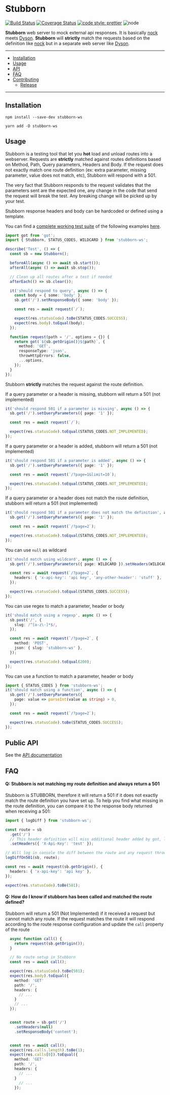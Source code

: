 # Stubborn

[![Build Status](https://travis-ci.org/ybonnefond/stubborn.svg?branch=master)](https://travis-ci.org/ybonnefond/stubborn) [![Coverage Status](https://coveralls.io/repos/github/ybonnefond/stubborn/badge.svg?branch=master)](https://coveralls.io/github/ybonnefond/stubborn?branch=master)
[![code style: prettier](https://img.shields.io/badge/code_style-prettier-ff69b4.svg?style=flat-square)](https://github.com/prettier/prettier)
![node](https://img.shields.io/node/v/stubborn-ws.svg)

**Stubborn** web server to mock external api responses. It is basically [nock](https://github.com/nock/nock) meets [Dyson](https://github.com/webpro/dyson). **Stubborn** will **strictly** match the requests based on the definition like [nock](https://github.com/nock/nock) but in a separate web server like [Dyson](https://github.com/webpro/dyson).

<hr />

- [Installation](#installation)
- [Usage](#usage)
- [API](#public-api)
- [FAQ](#faq)
- [Contributing](#contributing)
  - [Release](#release)

<hr />

## Installation

```
npm install --save-dev stubborn-ws
```

```
yarn add -D stubborn-ws
```

## Usage

Stubborn is a testing tool that let you **hot** load and unload routes into a webserver.
Requests are **strictly** matched against routes definitions based on Method, Path, Query parameters, Headers and Body.
If the request does not exactly match one route definition (ex: extra parameter, missing parameter, value does not match, etc), Stubborn will respond with a 501.

The very fact that Stubborn responds to the request validates that the parameters sent are the expected one, any change in the code that send the request will break the test. Any breaking change will be picked up by your test.

Stubborn response headers and body can be hardcoded or defined using a template.

You can find a [complete working test suite]('./test/specs/readme.spec.ts') of the following examples [here]('./test/specs/readme.spec.ts').

```typescript
import got from 'got';
import { Stubborn, STATUS_CODES, WILDCARD } from 'stubborn-ws';

describe('Test', () => {
  const sb = new Stubborn();

  beforeAll(async () => await sb.start());
  afterAll(async () => await sb.stop());

  // Clean up all routes after a test if needed
  afterEach(() => sb.clear());

  it('should respond to query', async () => {
    const body = { some: 'body' };
    sb.get('/').setResponseBody({ some: 'body' });

    const res = await request(`/`);

    expect(res.statusCode).toBe(STATUS_CODES.SUCCESS);
    expect(res.body).toEqual(body);
  });

  function request(path = '/', options = {}) {
    return got(`${sb.getOrigin()}${path}`, {
      method: 'GET',
      responseType: 'json',
      throwHttpErrors: false,
      ...options,
    });
  }
});
```

Stubborn **strictly** matches the request against the route definition.

If a query parameter or a header is missing, stubborn will return a 501 (not implemented)

```typescript
it('should respond 501 if a parameter is missing', async () => {
  sb.get('/').setQueryParameters({ page: '1' });

  const res = await request(`/`);

  expect(res.statusCode).toEqual(STATUS_CODES.NOT_IMPLEMENTED);
});
```

If a query parameter or a header is added, stubborn will return a 501 (not implemented)

```typescript
it('should respond 501 if a parameter is added', async () => {
  sb.get('/').setQueryParameters({ page: '1' });

  const res = await request(`/?page=1&limit=10`);

  expect(res.statusCode).toEqual(STATUS_CODES.NOT_IMPLEMENTED);
});
```

If a query parameter or a header does not match the route definition, stubborn will return a 501 (not implemented)

```typescript
it('should respond 501 if a parameter does not match the definition', async () => {
  sb.get('/').setQueryParameters({ page: '1' });

  const res = await request(`/?page=2`);

  expect(res.statusCode).toEqual(STATUS_CODES.NOT_IMPLEMENTED);
});
```

You can use `null` as wildcard

```typescript
it('should match using wildcard', async () => {
  sb.get('/').setQueryParameters({ page: WILDCARD }).setHeaders(WILDCARD);

  const res = await request(`/?page=2`, {
    headers: { 'x-api-key': 'api key', 'any-other-header': 'stuff' },
  });

  expect(res.statusCode).toEqual(STATUS_CODES.SUCCESS);
});
```

You can use regex to match a parameter, header or body

```typescript
it('should match using a regexp', async () => {
  sb.post('/', {
    slug: /^[a-z\-]*$/,
  });

  const res = await request(`/?page=2`, {
    method: 'POST',
    json: { slug: 'stubborn-ws' },
  });

  expect(res.statusCode).toEqual(200);
});
```

You can use a function to match a parameter, header or body

```typescript
import { STATUS_CODES } from 'stubborn-ws';
it('should match using a function', async () => {
  sb.get('/').setQueryParameters({
    page: value => parseInt(value as string) > 0,
  });

  const res = await request(`/?page=2`);

  expect(res.statusCode).toBe(STATUS_CODES.SUCCESS);
});
```

## Public API

See the [API documentation](https://ybonnefond.github.io/stubborn/)

## FAQ

#### Q: Stubborn is not matching my route definition and always return a 501

Stubborn is STUBBORN, therefore it will return a 501 if it does not exactly match the route definition you have set up.
To help you find what missing in the route definition, you can compare it to the response body returned when receiving a 501:

```typescript
import { logDiff } from 'stubborn-ws';

const route = sb
  .get('/')
  // This header definition will miss additional header added by got, like user-agent, connexion, etc...
  .setHeaders({ 'X-Api-Key': 'test' });

// Will log in console the diff between the route and any request throwing a 501
logDiffOn501(sb, route);

const res = await request(sb.getOrigin(), {
  headers: { 'x-api-key': 'api key' },
});

expect(res.statusCode).toBe(501);
```

#### Q: How do I know if stubborn has been called and matched the route defined?

Stubborn will return a 501 (Not Implemented) if it received a request but cannot match any route.
If the request matches the route it will respond according to the route response configuration and update the `call` property of the route

```typescript
  async function call() {
    return request(sb.getOrigin());
  }

  // No route setup in Stubborn
  const res = await call();

  expect(res.statusCode).toBe(501);
  expect(res.body).toEqual({
    method: 'GET'
    path: '/',
    headers: {
      // ...
    }
    // ...
  });


  const route = sb.get('/')
    .setHeaders(null)
    .setResponseBody('content');


  const res = await call();
  expect(res.calls.length).toBe(1);
  expect(res.calls[0]).toEqual({
    method: 'GET'
    path: '/',
    headers: {
      // ...
    }
      // ...
    });
```
